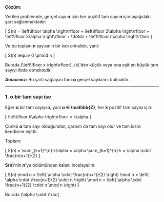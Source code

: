 **Çözüm:**

Verilen problemde, gerçel sayı **α** için her pozitif tam sayı **n** için aşağıdaki şart sağlanmaktadır:

\[
S(n) = \left\lfloor \alpha \right\rfloor + \left\lfloor 2\alpha \right\rfloor + \left\lfloor 3\alpha \right\rfloor + \dotsb + \left\lfloor n\alpha \right\rfloor
\]

Ve bu toplam **n** sayısının bir katı olmalıdır, yani:

\[
S(n) \equiv 0 \pmod n
\]

Burada \(\left\lfloor x \right\rfloor\), \(x\)'den küçük veya ona eşit en büyük tam sayıyı ifade etmektedir.

**Amacımız:** Bu şartı sağlayan tüm **α** gerçel sayılarını bulmaktır.

---

### 1. α bir tam sayı ise

Eğer **α** bir tam sayıysa, yani **α ∈ \mathbb{Z}**, her **k** pozitif tam sayısı için:

\[
\left\lfloor k\alpha \right\rfloor = k\alpha
\]

Çünkü **α** tam sayı olduğundan, çarpım da tam sayı olur ve tam kısmı kendisine eşittir.

Toplam:

\[
S(n) = \sum_{k=1}^{n} k\alpha = \alpha \sum_{k=1}^{n} k = \alpha \cdot \frac{n(n+1)}{2}
\]

**S(n)**'nin **n**'ye bölümünden kalanı inceleyelim:

\[
S(n) \mod n = \left( \alpha \cdot \frac{n(n+1)}{2} \right) \mod n = \left( \alpha \cdot \frac{n+1}{2} \cdot n \right) \mod n = \left( \alpha \cdot \frac{n+1}{2} \cdot n \mod n \right)
\]

Burada \(\alpha \cdot \frac{
